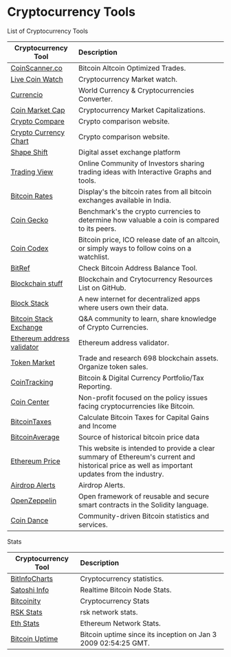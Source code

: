 # Cryptocurrency Tools

List of Cryptocurrency Tools

| Cryptocurrency Tool	|      Description     	|
|----------	|:------	|
|<a href="https://www.livecoinwatch.com/" target="_blank" >CoinScanner.co</a>|Bitcoin Altcoin Optimized Trades.|
|<a href="https://www.livecoinwatch.com/" target="_blank" >Live Coin Watch</a>|Cryptocurrency Market watch.|
|<a href="https://currencio.co/" target="_blank" >Currencio</a>|World Currency & Cryptocurrencies Converter.|
|<a href="https://coinmarketcap.com/" target="_blank" >Coin Market Cap</a>|Cryptocurrency Market Capitalizations.|
|<a href="https://www.cryptocompare.com/" target="_blank" >Crypto Compare</a>|Crypto comparison website.|
|<a href="http://www.cryptocurrencychart.com/" target="_blank" >Crypto Currency Chart</a>|Crypto comparison website.|
|<a href="https://shapeshift.io/#/coins" target="_blank" >Shape Shift</a>|Digital asset exchange platform|
|<a href="https://www.tradingview.com/" target="_blank" >Trading View</a>|Online Community of Investors sharing trading ideas with Interactive Graphs and tools.|
|<a href="http://www.bitcoinrates.in/" target="_blank" >Bitcoin Rates</a>|Display's the bitcoin rates from all bitcoin exchanges available in India.|
|<a href="https://www.coingecko.com/en" target="_blank" >Coin Gecko</a>|Benchmark's the crypto currencies to determine how valuable a coin is compared to its peers.|
|<a href="https://coincodex.com/" target="_blank" >Coin Codex</a>|Bitcoin price, ICO release date of an altcoin, or simply ways to follow coins on a watchlist.|
|<a href="https://bitref.com/" target="_blank" >BitRef</a>|Check Bitcoin Address Balance Tool.|
|<a href="https://github.com/Xel/Blockchain-stuff" target="_blank" >Blockchain stuff</a>|Blockchain and Crytocurrency Resources List on GitHub.|
|<a href="https://blockstack.org/" target="_blank" >Block Stack</a>|A new internet for decentralized apps where users own their data.|
|<a href="https://bitcoin.stackexchange.com/" target="_blank" >Bitcoin Stack Exchange</a>|Q&A community to learn, share knowledge of Crypto Currencies.|
|<a href="https://tokenmarket.net/ethereum-address-validator" target="_blank" >Ethereum address validator</a>|Ethereum address validator.|
|<a href="https://tokenmarket.net/" target="_blank" >Token Market</a>|Trade and research 698 blockchain assets. Organize token sales.|
|<a href="https://cointracking.info/" target="_blank" >CoinTracking</a>|Bitcoin & Digital Currency Portfolio/Tax Reporting.|
|<a href="https://coincenter.org/" target="_blank" >Coin Center</a>|Non-profit focused on the policy issues facing cryptocurrencies like Bitcoin.|
|<a href="https://bitcoin.tax/" target="_blank" >BitcoinTaxes</a>|Calculate Bitcoin Taxes for Capital Gains and Income|
|<a href="https://bitcoinaverage.com/" target="_blank" >BitcoinAverage</a>|Source of historical bitcoin price data|
|<a href="https://ethereumprice.org/" target="_blank" >Ethereum Price</a>|This website is intended to provide a clear summary of Ethereum's current and historical price as well as important updates from the industry.|
|<a href="https://airdropalert.com/" target="_blank" >Airdrop Alerts</a>|Airdrop Alerts.|
|<a href="https://openzeppelin.org/" target="_blank" >OpenZeppelin</a>|Open framework of reusable and secure smart contracts in the Solidity language.|
|<a href="https://coin.dance/" target="_blank" >Coin Dance</a>|Community-driven Bitcoin statistics and services.|

Stats

| Cryptocurrency Tool	|      Description     	|
|----------	|:------	|
|<a href="https://bitinfocharts.com/" target="_blank" >BitInfoCharts</a>|Cryptocurrency statistics.|
|<a href="http://statoshi.info/" target="_blank" >Satoshi Info</a>|Realtime Bitcoin Node Stats.|
|<a href="https://data.bitcoinity.org/markets/volume/30d?c=e&t=b" target="_blank" >Bitcoinity</a>|Cryptocurrency Stats|
|<a href="https://stats.rsk.co/" target="_blank" >RSK Stats</a>|rsk network stats.|
|<a href="https://ethstats.net/" target="_blank" >Eth Stats</a>|Ethereum Network Stats.|
|<a href="http://bitcoinuptime.com/" target="_blank" >Bitcoin Uptime</a>|Bitcoin uptime since its inception on Jan 3 2009 02:54:25 GMT.|
